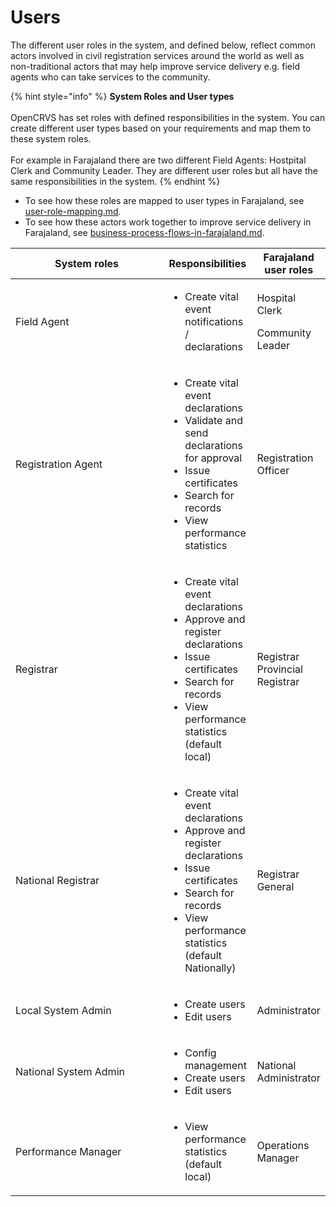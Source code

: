 # Users

The different user roles in the system, and defined below, reflect common actors involved in civil registration services around the world as well as non-traditional actors that may help improve service delivery e.g. field agents who can take services to the community.

{% hint style="info" %}
**System Roles and User types**\
\
OpenCRVS has set roles with defined responsibilities in the system. You can create different user types based on your requirements and map them to these system roles. \
\
For example in Farajaland there are two different Field Agents: Hostpital Clerk and Community Leader. They are different user roles but all have the same responsibilities in the system.
{% endhint %}

* To see how these roles are mapped to user types in Farajaland, see [user-role-mapping.md](../../default-configuration/opencrvs-configuration-in-farajaland/user-role-mapping.md "mention").
* To see how these actors work together to improve service delivery in Farajaland, see [business-process-flows-in-farajaland.md](../../default-configuration/business-process-flows-in-farajaland.md "mention").



<table><thead><tr><th width="228.08182370999793">System roles</th><th>Responsibilities</th><th>Farajaland user roles</th></tr></thead><tbody><tr><td>Field Agent</td><td><ul><li>Create vital event notifications / declarations</li></ul></td><td><p>Hospital Clerk</p><p>Community Leader</p></td></tr><tr><td>Registration Agent</td><td><ul><li>Create vital event declarations</li><li>Validate and send declarations for approval</li><li>Issue certificates</li><li>Search for records</li><li>View performance statistics</li></ul></td><td>Registration Officer</td></tr><tr><td>Registrar</td><td><ul><li>Create vital event declarations</li><li>Approve and register declarations</li><li>Issue certificates</li><li>Search for records</li><li>View performance statistics (default local)</li></ul></td><td>Registrar<br>Provincial Registrar</td></tr><tr><td>National Registrar</td><td><ul><li>Create vital event declarations</li><li>Approve and register declarations</li><li>Issue certificates</li><li>Search for records</li><li>View performance statistics (default Nationally)</li></ul></td><td>Registrar General</td></tr><tr><td>Local System Admin</td><td><ul><li>Create users</li><li>Edit users</li></ul></td><td>Administrator</td></tr><tr><td>National System Admin</td><td><ul><li>Config management</li><li>Create users</li><li>Edit users</li></ul></td><td>National Administrator</td></tr><tr><td>Performance Manager</td><td><ul><li>View performance statistics (default local)</li></ul></td><td>Operations Manager</td></tr></tbody></table>
